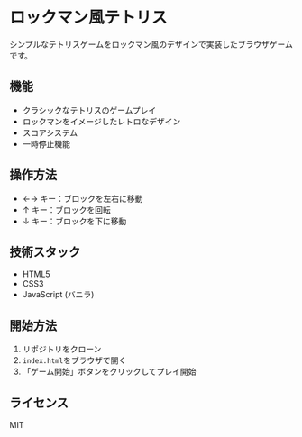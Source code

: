 # ロックマン風テトリス

シンプルなテトリスゲームをロックマン風のデザインで実装したブラウザゲームです。

## 機能

- クラシックなテトリスのゲームプレイ
- ロックマンをイメージしたレトロなデザイン
- スコアシステム
- 一時停止機能

## 操作方法

- ←→ キー：ブロックを左右に移動
- ↑ キー：ブロックを回転
- ↓ キー：ブロックを下に移動

## 技術スタック

- HTML5
- CSS3
- JavaScript (バニラ)

## 開始方法

1. リポジトリをクローン
2. `index.html`をブラウザで開く
3. 「ゲーム開始」ボタンをクリックしてプレイ開始

## ライセンス

MIT
